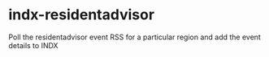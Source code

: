 indx-residentadvisor
====================

Poll the residentadvisor event RSS for a particular region and add the event details to INDX
